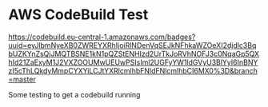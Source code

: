 # AWS CodeBuild Test

https://codebuild.eu-central-1.amazonaws.com/badges?uuid=eyJlbmNyeXB0ZWREYXRhIjoiRlNDenVqSEJkNFhkaWZOeXI2djdlc3BqbUZKYnZsQjJMQTBSNE1kN1pQZStENHIzd2UrTkJoRVhNOFJ3c0NqaGp5QXhId21ZaExyM1J2VXZOOUMwUEUwPSIsIml2UGFyYW1ldGVyU3BlYyI6InBNYzI5cThLQkdyMmpCYXYiLCJtYXRlcmlhbFNldFNlcmlhbCI6MX0%3D&branch=master

Some testing to get a codebuild running
